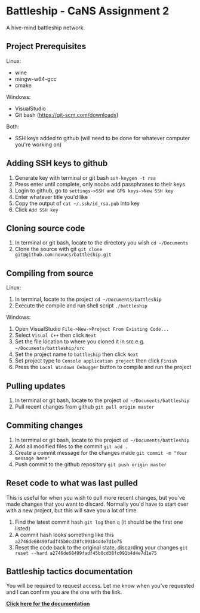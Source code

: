 # Battleship - CaNS Assignment 2
A hive-mind battleship network.

## Project Prerequisites
Linux:
- wine
- mingw-w64-gcc
- cmake

Windows:
- VisualStudio
- Git bash (https://git-scm.com/downloads)

Both:
- SSH keys added to github (will need to be done for whatever computer you're working on)

## Adding SSH keys to github
1. Generate key with terminal or git bash `ssh-keygen -t rsa`
2. Press enter until complete, only noobs add passphrases to their keys
3. Login to github, go to `settings->SSH and GPG keys->New SSH key`
4. Enter whatever title you'd like
5. Copy the output of `cat ~/.ssh/id_rsa.pub` into key
6. Click `Add SSH key`

## Cloning source code
1. In terminal or git bash, locate to the directory you wish `cd ~/Documents`
2. Clone the source with git `git clone git@github.com:novucs/battleship.git`

## Compiling from source
Linux:

1. In terminal, locate to the project `cd ~/Documents/battleship`
2. Execute the compile and run shell script `./battleship`

Windows:

1. Open VisualStudio `File->New->Project From Existing Code...`
2. Select `Visual C++` then click `Next`
3. Set the file location to where you cloned it in src e.g. `~/Documents/battleship/src`
4. Set the project name to `battleship` then click `Next`
5. Set project type to `Console application project` then click `Finish`
6. Press the `Local Windows Debugger` button to compile and run the project

## Pulling updates
1. In terminal or git bash, locate to the project `cd ~/Documents/battleship`
2. Pull recent changes from github `git pull origin master`

## Commiting changes
1. In terminal or git bash, locate to the project `cd ~/Documents/battleship`
2. Add all modified files to the commit `git add .`
3. Create a commit message for the changes made `git commit -m "Your message here"`
4. Push commit to the github repository `git push origin master`

## Reset code to what was last pulled
This is useful for when you wish to pull more recent changes, but you've made changes that you want to discard. Normally you'd have to start over with a new project, but this will save you a lot of time.

1. Find the latest commit hash `git log` then `q` (it should be the first one listed)
2. A commit hash looks something like this `a2746de68499fadf45b0cd38fc091b4d4e7d1e75`
3. Reset the code back to the original state, discarding your changes `git reset --hard a2746de68499fadf45b0cd38fc091b4d4e7d1e75`

## Battleship tactics documentation
You will be required to request access. Let me know when you've requested and I can confirm you are the one with the link.

**[Click here for the documentation](https://docs.google.com/a/novucs.net/document/d/1yhaYjSL_HKnegUqZeZKtO8CgC-vR6Yzp3QstVKx_64c/edit?usp=sharing)**
